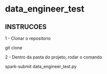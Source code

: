 # data_engineer_test

## INSTRUCOES

1 - Clonar o repositorio

git clone 

2 - Dentro da pasta do projeto, rodar o comando

spark-submit data_engineer_test.py